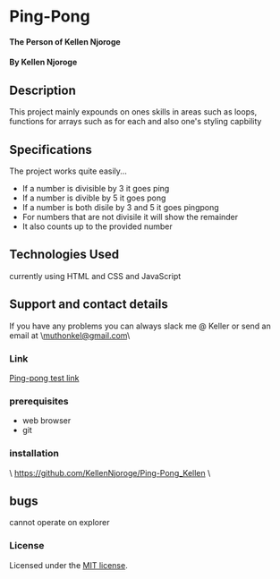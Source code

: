 # Ping-Pong 
#### The Person of Kellen Njoroge
#### By Kellen Njoroge
## Description
 This project mainly expounds on ones skills in areas such as loops,  functions for arrays such as for each and also one's styling capbility
## Specifications
The project works quite easily...
* If a number is divisible by 3 it goes ping
* If a number is divible by 5 it goes pong
* If a number is both disile by 3 and 5 it goes pingpong 
* For numbers that are not divisile it will show the remainder 
* It also counts up to the provided number
## Technologies Used
currently using HTML and CSS and JavaScript
## Support and contact details
If you have any problems you can always slack me @ Keller or send an email at \\muthonkel@gmail.com\\
### Link
[Ping-pong test link](https://kellennjoroge.github.io/Ping-Pong_Kellen/)
### prerequisites
* web browser 
* git
### installation
\\ https://github.com/KellenNjoroge/Ping-Pong_Kellen \\
## bugs
cannot operate on explorer
### License
Licensed under the [MIT license](LICENSE).
